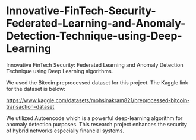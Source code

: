 # Innovative-FinTech-Security-Federated-Learning-and-Anomaly-Detection-Technique-using-Deep-Learning
Innovative FinTech Security: Federated Learning and Anomaly Detection Technique using Deep Learning algorithms.

We used the Bitcoin preprocessed dataset for this project. The Kaggle link for the dataset is below:

https://www.kaggle.com/datasets/mohsinakram821/preprocessed-bitcoin-transaction-dataset

We utilized Autoencode which is a powerful deep-learning algorithm for anomaly detection purposes. This research project enhances the security of hybrid networks especially financial systems.

